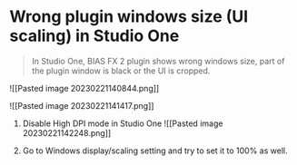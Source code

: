 # Wrong plugin windows size (UI scaling) in Studio One
> In Studio One, BIAS FX 2 plugin shows wrong windows size, part of the plugin window is black or the UI is cropped.

![[Pasted image 20230221140844.png]]

![[Pasted image 20230221141417.png]]


1. Disable High DPI mode in Studio One
![[Pasted image 20230221142248.png]]
  
2. Go to Windows display/scaling setting and try to set it to 100% as well.